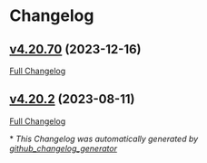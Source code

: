 # Changelog

## [v4.20.70](https://github.com/eggspot/Moq-NoTracking/tree/v4.20.70) (2023-12-16)

[Full Changelog](https://github.com/eggspot/Moq-NoTracking/compare/v4.20.2...v4.20.70)

## [v4.20.2](https://github.com/eggspot/Moq-NoTracking/tree/v4.20.2) (2023-08-11)

[Full Changelog](https://github.com/eggspot/Moq-NoTracking/compare/bbadca0853506904f48aed419f8be6a6359e5fe0...v4.20.2)



\* *This Changelog was automatically generated by [github_changelog_generator](https://github.com/github-changelog-generator/github-changelog-generator)*
